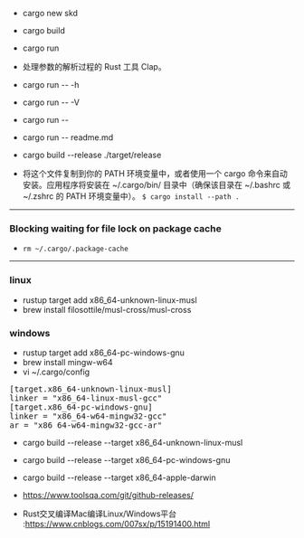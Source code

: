 + cargo new skd
+ cargo build 
+ cargo run 

+ 处理参数的解析过程的 Rust 工具 Clap。

+ cargo run -- -h
+ cargo run -- -V
+ cargo run --
+ cargo run -- readme.md


+ cargo build --release
./target/release

+ 将这个文件复制到你的 PATH 环境变量中，或者使用一个 cargo 命令来自动安装。应用程序将安装在 ~/.cargo/bin/ 目录中（确保该目录在 ~/.bashrc 或 ~/.zshrc 的 PATH 环境变量中）。
`$ cargo install --path .`


---

### Blocking waiting for file lock on package cache
+ `rm ~/.cargo/.package-cache`

---


### linux
+ rustup target add x86_64-unknown-linux-musl
+ brew install filosottile/musl-cross/musl-cross
### windows
+ rustup target add x86_64-pc-windows-gnu
+ brew install mingw-w64  
+ vi ~/.cargo/config
<pre>
[target.x86_64-unknown-linux-musl]
linker = "x86_64-linux-musl-gcc"
[target.x86_64-pc-windows-gnu]
linker = "x86_64-w64-mingw32-gcc"
ar = "x86_64-w64-mingw32-gcc-ar"
</pre>

+ cargo build --release --target x86_64-unknown-linux-musl
+ cargo build --release --target x86_64-pc-windows-gnu
+ cargo build --release --target x86_64-apple-darwin


+ https://www.toolsqa.com/git/github-releases/

+ Rust交叉编译Mac编译Linux/Windows平台 :<https://www.cnblogs.com/007sx/p/15191400.html>



